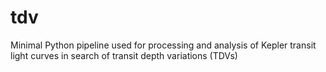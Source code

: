 # tdv
Minimal Python pipeline used for processing and analysis of Kepler transit light curves in search of transit depth variations (TDVs)
